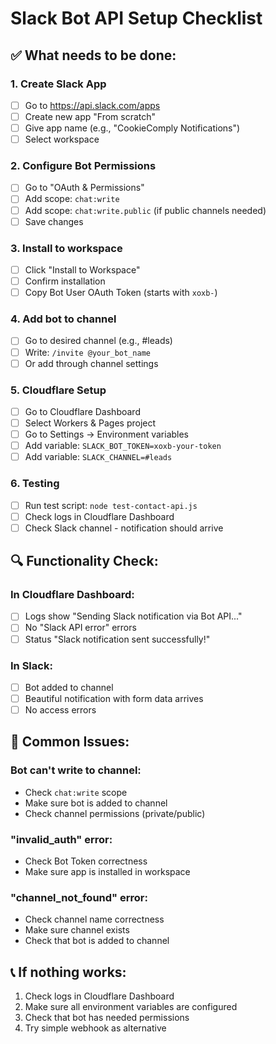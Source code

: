 # Slack Bot API Setup Checklist

## ✅ What needs to be done:

### 1. Create Slack App
- [ ] Go to https://api.slack.com/apps
- [ ] Create new app "From scratch"
- [ ] Give app name (e.g., "CookieComply Notifications")
- [ ] Select workspace

### 2. Configure Bot Permissions
- [ ] Go to "OAuth & Permissions"
- [ ] Add scope: `chat:write`
- [ ] Add scope: `chat:write.public` (if public channels needed)
- [ ] Save changes

### 3. Install to workspace
- [ ] Click "Install to Workspace"
- [ ] Confirm installation
- [ ] Copy Bot User OAuth Token (starts with `xoxb-`)

### 4. Add bot to channel
- [ ] Go to desired channel (e.g., #leads)
- [ ] Write: `/invite @your_bot_name`
- [ ] Or add through channel settings

### 5. Cloudflare Setup
- [ ] Go to Cloudflare Dashboard
- [ ] Select Workers & Pages project
- [ ] Go to Settings → Environment variables
- [ ] Add variable: `SLACK_BOT_TOKEN=xoxb-your-token`
- [ ] Add variable: `SLACK_CHANNEL=#leads`

### 6. Testing
- [ ] Run test script: `node test-contact-api.js`
- [ ] Check logs in Cloudflare Dashboard
- [ ] Check Slack channel - notification should arrive

## 🔍 Functionality Check:

### In Cloudflare Dashboard:
- [ ] Logs show "Sending Slack notification via Bot API..."
- [ ] No "Slack API error" errors
- [ ] Status "Slack notification sent successfully!"

### In Slack:
- [ ] Bot added to channel
- [ ] Beautiful notification with form data arrives
- [ ] No access errors

## 🚨 Common Issues:

### Bot can't write to channel:
- Check `chat:write` scope
- Make sure bot is added to channel
- Check channel permissions (private/public)

### "invalid_auth" error:
- Check Bot Token correctness
- Make sure app is installed in workspace

### "channel_not_found" error:
- Check channel name correctness
- Make sure channel exists
- Check that bot is added to channel

## 📞 If nothing works:

1. Check logs in Cloudflare Dashboard
2. Make sure all environment variables are configured
3. Check that bot has needed permissions
4. Try simple webhook as alternative
